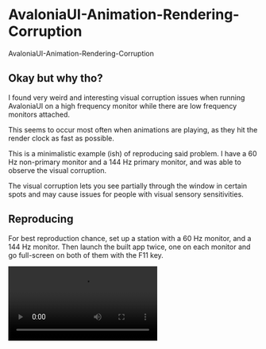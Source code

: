 # AvaloniaUI-Animation-Rendering-Corruption
AvaloniaUI-Animation-Rendering-Corruption

## Okay but why tho? 

I found very weird and interesting visual corruption issues when running AvaloniaUI on a high frequency monitor while there are low frequency monitors attached. 

This seems to occur most often when animations are playing, as they hit the render clock as fast as possible. 

This is a minimalistic example (ish) of reproducing said problem. I have a 60 Hz non-primary monitor and a 144 Hz primary monitor, and was able to observe the visual corruption. 

The visual corruption lets you see partially through the window in certain spots and may cause issues for people with visual sensory sensitivities. 

## Reproducing

For best reproduction chance, set up a station with a 60 Hz monitor, and a 144 Hz monitor. Then launch the built app twice, one on each monitor and go full-screen on both of them with the F11 key. 

<video src="https://raw.githubusercontent.com/ShadowMarker789/AvaloniaUI-Animation-Rendering-Corruption/main/Animation-Corruption-Camera-Video.mp4"></video>
